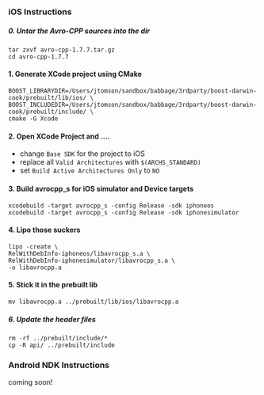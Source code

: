 ### iOS Instructions

##### 0. Untar the Avro-CPP sources into the dir
```
tar zxvf avro-cpp-1.7.7.tar.gz
cd avro-cpp-1.7.7
```

#### 1. Generate XCode project using CMake

```
BOOST_LIBRARYDIR=/Users/jtomson/sandbox/babbage/3rdparty/boost-darwin-cook/prebuilt/lib/ios/ \
BOOST_INCLUDEDIR=/Users/jtomson/sandbox/babbage/3rdparty/boost-darwin-cook/prebuilt/include/ \
cmake -G Xcode
```

#### 2. Open XCode Project and ....
  - change `Base SDK` for the project to iOS
  - replace all `Valid Architectures` with `$(ARCHS_STANDARD)`
  - set `Build Active Architectures Only` to `NO`

#### 3. Build avrocpp_s for iOS simulator and Device targets
```
xcodebuild -target avrocpp_s -config Release -sdk iphoneos
xcodebuild -target avrocpp_s -config Release -sdk iphonesimulator
```

#### 4. Lipo those suckers

```
lipo -create \
RelWithDebInfo-iphoneos/libavrocpp_s.a \
RelWithDebInfo-iphonesimulator/libavrocpp_s.a \
-o libavrocpp.a 
```

#### 5. Stick it in the prebuilt lib

```
mv libavrocpp.a ../prebuilt/lib/ios/libavrocpp.a
```

##### 6. Update the header files

```
rm -rf ../prebuilt/include/*
cp -R api/ ../prebuilt/include
```

### Android NDK Instructions

coming soon!
